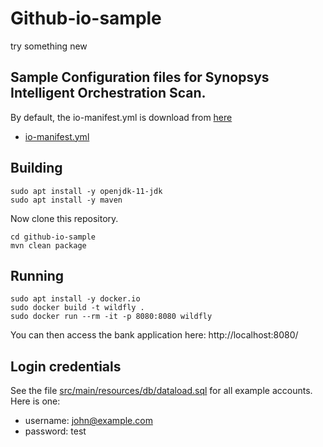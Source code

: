 # Github-io-sample
try something new
## Sample Configuration files for Synopsys Intelligent Orchestration Scan. 

By default, the io-manifest.yml is download from [here](https://github.com/synopsys-sig/io-artifacts/blob/main/io-manifest.yml)

- [io-manifest.yml](https://github.com/synopsys-sig/io-artifacts/blob/main/io-manifest.yml)

## Building

```
sudo apt install -y openjdk-11-jdk
sudo apt install -y maven
```

Now clone this repository.

```
cd github-io-sample
mvn clean package
```

## Running

```
sudo apt install -y docker.io
sudo docker build -t wildfly .
sudo docker run --rm -it -p 8080:8080 wildfly
```

You can then access the bank application here: http://localhost:8080/

## Login credentials

See the file [src/main/resources/db/dataload.sql](src/main/resources/db/dataload.sql) for all example accounts. Here is one:

- username: john@example.com
- password: test

